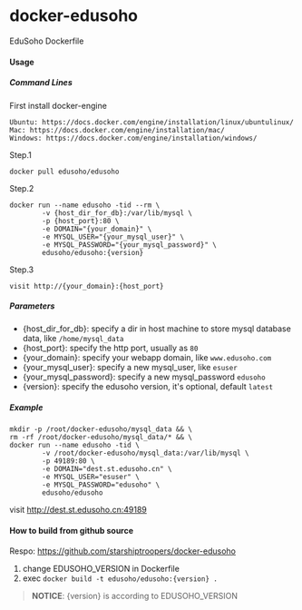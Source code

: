 # docker-edusoho
EduSoho Dockerfile

#### Usage

##### Command Lines

First install docker-engine
```
Ubuntu: https://docs.docker.com/engine/installation/linux/ubuntulinux/
Mac: https://docs.docker.com/engine/installation/mac/
Windows: https://docs.docker.com/engine/installation/windows/
```

Step.1

```
docker pull edusoho/edusoho
```

Step.2

```
docker run --name edusoho -tid --rm \
        -v {host_dir_for_db}:/var/lib/mysql \
        -p {host_port}:80 \
        -e DOMAIN="{your_domain}" \
        -e MYSQL_USER="{your_mysql_user}" \
        -e MYSQL_PASSWORD="{your_mysql_password}" \
        edusoho/edusoho:{version}
```

Step.3

```
visit http://{your_domain}:{host_port}
```

##### Parameters

* {host_dir_for_db}: specify a dir in host machine to store mysql database data, like `/home/mysql_data`
* {host_port}: specify the http port, usually as `80`
* {your_domain}: specify your webapp domain, like `www.edusoho.com`
* {your_mysql_user}: specify a new mysql_user, like `esuser`
* {your_mysql_password}: specify a new mysql_password `edusoho`
* {version}: specify the edusoho version, it's optional, default `latest`

##### Example

```
mkdir -p /root/docker-edusoho/mysql_data && \
rm -rf /root/docker-edusoho/mysql_data/* && \
docker run --name edusoho -tid \
        -v /root/docker-edusoho/mysql_data:/var/lib/mysql \
        -p 49189:80 \
        -e DOMAIN="dest.st.edusoho.cn" \
        -e MYSQL_USER="esuser" \
        -e MYSQL_PASSWORD="edusoho" \
        edusoho/edusoho
```

visit http://dest.st.edusoho.cn:49189

#### How to build from github source

Respo: https://github.com/starshiptroopers/docker-edusoho

1. change EDUSOHO_VERSION in Dockerfile
2. exec `docker build -t edusoho/edusoho:{version} .`

>**NOTICE**: {version} is according to EDUSOHO_VERSION